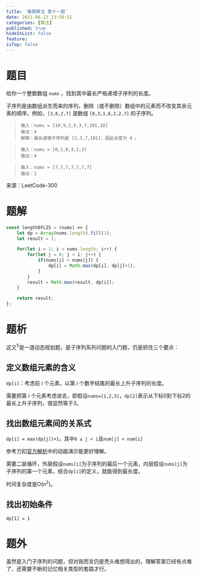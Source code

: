 ```yaml
---
title: '暑期算法 第十一题'
date: 2021-08-23 23:58:51
categories: [算法]
published: true
hideInList: false
feature: 
isTop: false
---
```

# 题目

给你一个整数数组 `nums` ，找到其中最长严格递增子序列的长度。

子序列是由数组派生而来的序列，删除（或不删除）数组中的元素而不改变其余元素的顺序。例如，`[3,6,2,7]` 是数组 `[0,3,1,6,2,2,7]` 的子序列。

> ```
> 输入：nums = [10,9,2,5,3,7,101,18]
> 输出：4
> 解释：最长递增子序列是 [2,3,7,101]，因此长度为 4 。
> ```

> ```
> 输入：nums = [0,1,0,3,2,3]
> 输出：4
> ```

> ```
> 输入：nums = [7,7,7,7,7,7,7]
> 输出：1
> ```

来源：LeetCode-300

# 题解

```javascript
const lengthOfLIS = (nums) => {
    let dp = Array(nums.length).fill(1);
    let result = 1;

    for(let i = 1; i < nums.length; i++) {
        for(let j = 0; j < i; j++) {
            if(nums[i] > nums[j]) {
                dp[i] = Math.max(dp[i], dp[j]+1);
            }
        }
        result = Math.max(result, dp[i]);
    }

    return result;
};
```

# 题析

这又<sup>5</sup>是一道动态规划题，是子序列系列问题的入门题，仍是抓住三个要点：

## 定义数组元素的含义

`dp[i]`：考虑前 *i* 个元素，以第 *i* 个数字结尾的最长上升子序列的长度。

需要把第 *i* 个元素考虑进去，即假设`nums=[1,2,3]`，`dp[2]`表示从下标0到下标2的最长上升子序列，很显然等于3。

## 找出数组元素间的关系式

`dp[i] = max(dp[j])+1`，其中`0 ≤ j < i`且`num[j] < num[i]`

参考力扣[官方解析](https://leetcode-cn.com/problems/longest-increasing-subsequence/solution/zui-chang-shang-sheng-zi-xu-lie-by-leetcode-soluti/)中的动画演示能更好理解。

需要二层循环，外层假设`nums[i]`为子序列的最后一个元素，内层假设`nums[j]`为子序列的第一个元素，结合`dp[i]`的定义，就能得到最长度。

时间复杂度是O(n<sup>2</sup>)。

## 找出初始条件

`dp[1] = 1`

# 题外

虽然是入门子序列的问题，但对我而言仍是秃头难想得出的，理解答案已经有点难了，还需要不断的记忆相关类型的套路才行。